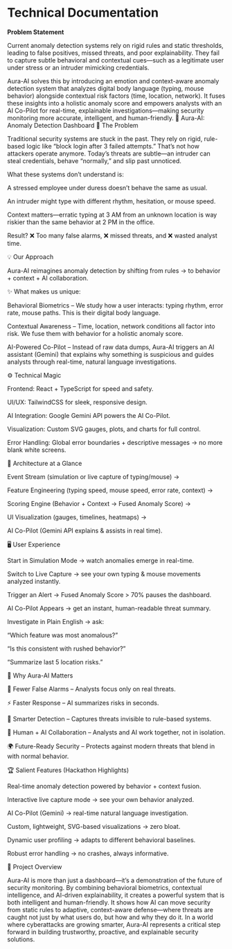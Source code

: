 # Technical Documentation

**Problem Statement**

Current anomaly detection systems rely on rigid rules and static thresholds, leading to false positives, missed threats, and poor explainability. They fail to capture subtle behavioral and contextual cues—such as a legitimate user under stress or an intruder mimicking credentials.

Aura-AI solves this by introducing an emotion and context-aware anomaly detection system that analyzes digital body language (typing, mouse behavior) alongside contextual risk factors (time, location, network). It fuses these insights into a holistic anomaly score and empowers analysts with an AI Co-Pilot for real-time, explainable investigations—making security monitoring more accurate, intelligent, and human-friendly.
🌌 Aura-AI: Anomaly Detection Dashboard
🔎 The Problem

Traditional security systems are stuck in the past. They rely on rigid, rule-based logic like “block login after 3 failed attempts.”
That’s not how attackers operate anymore. Today’s threats are subtle—an intruder can steal credentials, behave “normally,” and slip past unnoticed.

What these systems don’t understand is:

A stressed employee under duress doesn’t behave the same as usual.

An intruder might type with different rhythm, hesitation, or mouse speed.

Context matters—erratic typing at 3 AM from an unknown location is way riskier than the same behavior at 2 PM in the office.

Result? ❌ Too many false alarms, ❌ missed threats, and ❌ wasted analyst time.

💡 Our Approach

Aura-AI reimagines anomaly detection by shifting from rules → to behavior + context + AI collaboration.

✨ What makes us unique:

Behavioral Biometrics – We study how a user interacts: typing rhythm, error rate, mouse paths. This is their digital body language.

Contextual Awareness – Time, location, network conditions all factor into risk. We fuse them with behavior for a holistic anomaly score.

AI-Powered Co-Pilot – Instead of raw data dumps, Aura-AI triggers an AI assistant (Gemini) that explains why something is suspicious and guides analysts through real-time, natural language investigations.

⚙️ Technical Magic

Frontend: React + TypeScript for speed and safety.

UI/UX: TailwindCSS for sleek, responsive design.

AI Integration: Google Gemini API powers the AI Co-Pilot.

Visualization: Custom SVG gauges, plots, and charts for full control.

Error Handling: Global error boundaries + descriptive messages → no more blank white screens.

🧭 Architecture at a Glance

Event Stream (simulation or live capture of typing/mouse) →

Feature Engineering (typing speed, mouse speed, error rate, context) →

Scoring Engine (Behavior + Context → Fused Anomaly Score) →

UI Visualization (gauges, timelines, heatmaps) →

AI Co-Pilot (Gemini API explains & assists in real time).

🖥️ User Experience

Start in Simulation Mode → watch anomalies emerge in real-time.

Switch to Live Capture → see your own typing & mouse movements analyzed instantly.

Trigger an Alert → Fused Anomaly Score > 70% pauses the dashboard.

AI Co-Pilot Appears → get an instant, human-readable threat summary.

Investigate in Plain English → ask:

“Which feature was most anomalous?”

“Is this consistent with rushed behavior?”

“Summarize last 5 location risks.”

🌟 Why Aura-AI Matters

🔐 Fewer False Alarms – Analysts focus only on real threats.

⚡ Faster Response – AI summarizes risks in seconds.

🧠 Smarter Detection – Captures threats invisible to rule-based systems.

🤝 Human + AI Collaboration – Analysts and AI work together, not in isolation.

🌍 Future-Ready Security – Protects against modern threats that blend in with normal behavior.

🏆 Salient Features (Hackathon Highlights)

Real-time anomaly detection powered by behavior + context fusion.

Interactive live capture mode → see your own behavior analyzed.

AI Co-Pilot (Gemini) → real-time natural language investigation.

Custom, lightweight, SVG-based visualizations → zero bloat.

Dynamic user profiling → adapts to different behavioral baselines.

Robust error handling → no crashes, always informative.

📌 Project Overview

Aura-AI is more than just a dashboard—it’s a demonstration of the future of security monitoring. By combining behavioral biometrics, contextual intelligence, and AI-driven explainability, it creates a powerful system that is both intelligent and human-friendly. It shows how AI can move security from static rules to adaptive, context-aware defense—where threats are caught not just by what users do, but how and why they do it. In a world where cyberattacks are growing smarter, Aura-AI represents a critical step forward in building trustworthy, proactive, and explainable security solutions.
